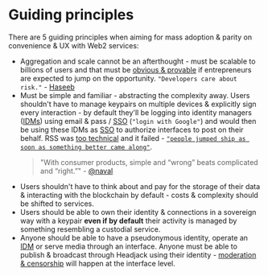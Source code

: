 # Guiding principles

There are 5 guiding principles when aiming for mass adoption & parity on convenience & UX with Web2 services:

- Aggregation and scale cannot be an afterthought - must be scalable to billions of users and that must be [obvious & provable](../implementation/scaling.md) if entrepreneurs  are expected to jump on the opportunity. `"Developers care about risk."` - [Haseeb](https://haseebq.com/why-decentralization-isnt-as-important-as-you-think/)
- Must be simple and familiar - abstracting the complexity away. Users shouldn't have to manage keypairs on multiple devices & explicitly sign every interaction - by default they'll be logging into identity managers ([IDMs](../implementation/ecosystem/IDM.md)) using email & pass / [SSO](https://en.wikipedia.org/wiki/Single_sign-on) (`"login with Google"`) and would then be using these IDMs as [SSO](https://en.wikipedia.org/wiki/Single_sign-on) to authorize interfaces to post on their behalf. RSS was [too technical](https://twitter.com/mgsiegler/status/311992206716203008) and it failed - [`"people jumped ship as soon as something better came along"`](https://www.vice.com/en/article/a3mm4z/the-rise-and-demise-of-rss).
    > "With consumer products, simple and “wrong” beats complicated and “right.”" - [@naval](https://twitter.com/naval/status/1542651322532384768)
- Users shouldn't have to think about and pay for the storage of their data & interacting with the blockchain by default - costs & complexity should be shifted to services.
- Users should be able to own their identity & connections in a sovereign way with a keypair **even if by default** their activity is managed by something resembling a custodial service.
- Anyone should be able to have a pseudonymous identity, operate an [IDM](../implementation/ecosystem/IDM.md) or serve media through an interface. Anyone must be able to publish & broadcast through Headjack using their identity - [moderation & censorship](../implementation/ecosystem/moderation.md) will happen at the interface level.
